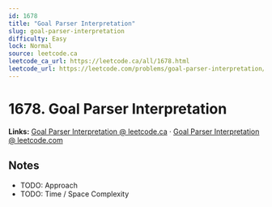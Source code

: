 ```yaml
--- 
id: 1678
title: "Goal Parser Interpretation"
slug: goal-parser-interpretation
difficulty: Easy
lock: Normal
source: leetcode.ca
leetcode_ca_url: https://leetcode.ca/all/1678.html
leetcode_url: https://leetcode.com/problems/goal-parser-interpretation/
---
```


# 1678. Goal Parser Interpretation

**Links:** [Goal Parser Interpretation @ leetcode.ca](https://leetcode.ca/all/1678.html) · [Goal Parser Interpretation @ leetcode.com](https://leetcode.com/problems/goal-parser-interpretation/)

## Notes
- TODO: Approach
- TODO: Time / Space Complexity
